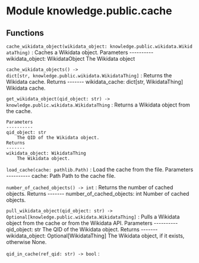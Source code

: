 Module knowledge.public.cache
=============================

Functions
---------

    
`cache_wikidata_object(wikidata_object: knowledge.public.wikidata.WikidataThing)`
:   Caches a Wikidata object.
    Parameters
    ----------
    wikidata_object: WikidataObject
        The Wikidata object

    
`cache_wikidata_objects() ‑> dict[str, knowledge.public.wikidata.WikidataThing]`
:   Returns the Wikidata cache.
    Returns
    -------
    wikidata_cache: dict[str, WikidataThing]
        Wikidata cache.

    
`get_wikidata_object(qid_object: str) ‑> knowledge.public.wikidata.WikidataThing`
:   Returns a Wikidata object from the cache.
    
    Parameters
    ----------
    qid_object: str
        The QID of the Wikidata object.
    Returns
    -------
    wikidata_object: WikidataThing
        The Wikidata object.

    
`load_cache(cache: pathlib.Path)`
:   Load the cache from the file.
    Parameters
    ----------
    cache: Path
        Path to the cache file.

    
`number_of_cached_objects() ‑> int`
:   Returns the number of cached objects.
    Returns
    -------
    number_of_cached_objects: int
        Number of cached objects.

    
`pull_wikidata_object(qid_object: str) ‑> Optional[knowledge.public.wikidata.WikidataThing]`
:   Pulls a Wikidata object from the cache or from the Wikidata API.
    Parameters
    ----------
    qid_object: str
        The QID of the Wikidata object.
    Returns
    -------
    wikidata_object: Optional[WikidataThing]
        The Wikidata object, if it exists, otherwise None.

    
`qid_in_cache(ref_qid: str) ‑> bool`
: